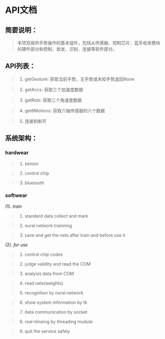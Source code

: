 # API文档

## 简要说明：
> 本项目提供手势操作的基本组件，包括从传感器、控制芯片、蓝牙收发模块的硬件部分和控制、收发、识别、连接等软件部分。

## API列表：
>1. getGesture: 获取当前手势，无手势或未知手势返回None

>2. getAccs: 获取三个加速度数据

>3. getRots: 获取三个角速度数据

>4. get6Motions: 获取六轴传感器的六个数据

>5. 连接和断开

## 系统架构：

### hardwear

>1. sensor

>2. control chip

>3. bluetooth

### softwear

(1). *train*

>1. standard data collect and mark

>2. nural network trainning

>3. save and get the nets after train and before use it

(2). *for use*

>1. control chip codes

>2. judge validity and read the COM

>3. analysis data from COM

>4. read nets(weights)

>5. recognition by nural network

>6. show system information by tk

>7. data communication by socket

>8. real-timeing by threading module

>9. quit the service safely

